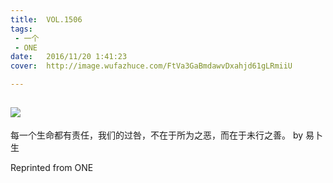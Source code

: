 ```yaml
---
title:	VOL.1506
tags:
 - 一个
 - ONE
date:	2016/11/20 1:41:23
cover:	http://image.wufazhuce.com/FtVa3GaBmdawvDxahjd61gLRmiiU

---
```

![](http://image.wufazhuce.com/FtVa3GaBmdawvDxahjd61gLRmiiU)
---

每一个生命都有责任，我们的过咎，不在于所为之恶，而在于未行之善。 by 易卜生
 
Reprinted from ONE
